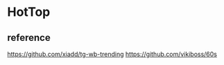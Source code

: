 # HotTop

## reference

<https://github.com/xiadd/tg-wb-trending>
<https://github.com/vikiboss/60s>
